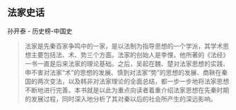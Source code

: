 ## 法家史话

孙开泰  -  历史榜-中国史

> 法家是先秦百家争鸣中的一家，是以法制为指导思想的一个学派，其学术思想主要包括法、术、势三个方面。法家的创始人是李悝，他所著的《法经》一书一直是后来法家的理论基础。之后，吴起在魏、楚对法家思想的实践、申不害对法家“术”的思想的发展、慎到对法家“势”的思想的发展、商鞅在秦国的两次变法，以及韩非对法家理论的全面总结，都一步一步地将法家思想不断地进行完善。本书就是以此为重点向读者着重介绍法家思想在先秦时期的发展过程，同时深入地分析了其对秦以后的社会所产生的深远影响。
